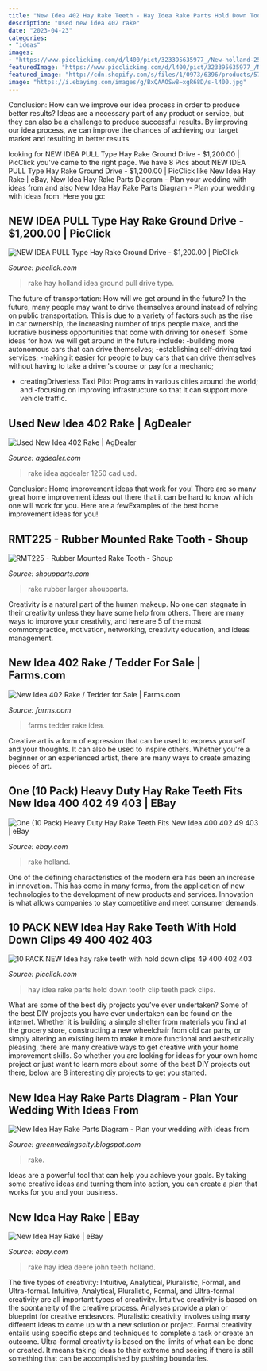 ```yaml
---
title: "New Idea 402 Hay Rake Teeth - Hay Idea Rake Parts Hold Down Tooth Clip Teeth Pack Clips"
description: "Used new idea 402 rake"
date: "2023-04-23"
categories:
- "ideas"
images:
- "https://www.picclickimg.com/d/l400/pict/323395635977_/New-holland-256-hay-rake.jpg"
featuredImage: "https://www.picclickimg.com/d/l400/pict/323395635977_/New-holland-256-hay-rake.jpg"
featured_image: "http://cdn.shopify.com/s/files/1/0973/6396/products/57_536cfb48-8eed-4f21-9d16-2e62616a5075_1024x1024.jpg?v=1553284437"
image: "https://i.ebayimg.com/images/g/BxQAAOSw8~xgR68D/s-l400.jpg"
---
```



Conclusion: How can we improve our idea process in order to produce better results?
Ideas are a necessary part of any product or service, but they can also be a challenge to produce successful results. By improving our idea process, we can improve the chances of achieving our target market and resulting in better results.

	

		
looking for NEW IDEA PULL Type Hay Rake Ground Drive - $1,200.00 | PicClick you've came to the right page. We have 8 Pics about NEW IDEA PULL Type Hay Rake Ground Drive - $1,200.00 | PicClick like New Idea Hay Rake | eBay, New Idea Hay Rake Parts Diagram - Plan your wedding with ideas from and also New Idea Hay Rake Parts Diagram - Plan your wedding with ideas from. Here you go:
		
    
## NEW IDEA PULL Type Hay Rake Ground Drive - $1,200.00 | PicClick

<img loading=lazy src="https://www.picclickimg.com/d/l400/pict/323395635977_/New-holland-256-hay-rake.jpg" onerror="this.onerror=null;this.src='https://tse3.mm.bing.net/th?id=OIP.nMkoCZko1ggWOhsaNgFZRgAAAA&amp;pid=15.1';" alt="NEW IDEA PULL Type Hay Rake Ground Drive - $1,200.00 | PicClick">

_Source: picclick.com_

>rake hay holland idea ground pull drive type. 

	

The future of transportation: How will we get around in the future?
In the future, many people may want to drive themselves around instead of relying on public transportation. This is due to a variety of factors such as the rise in car ownership, the increasing number of trips people make, and the lucrative business opportunities that come with driving for oneself. 
Some ideas for how we will get around in the future include: 
-building more autonomous cars that can drive themselves; 
-establishing self-driving taxi services; 
-making it easier for people to buy cars that can drive themselves without having to take a driver's course or pay for a mechanic; 
- creatingDriverless Taxi Pilot Programs in various cities around the world; and 
-focusing on improving infrastructure so that it can support more vehicle traffic.

    
## Used New Idea 402 Rake | AgDealer

<img loading=lazy src="https://img.agdealer.com/90/13914990.jpg" onerror="this.onerror=null;this.src='https://tse4.mm.bing.net/th?id=OIP.gUVEWp69ljPS1SDQBIHOPwHaFj&amp;pid=15.1';" alt="Used New Idea 402 Rake | AgDealer">

_Source: agdealer.com_

>rake idea agdealer 1250 cad usd. 

	

Conclusion: Home improvement ideas that work for you!
There are so many great home improvement ideas out there that it can be hard to know which one will work for you. Here are a fewExamples of the best home improvement ideas for you!

    
## RMT225 - Rubber Mounted Rake Tooth - Shoup

<img loading=lazy src="https://www.shoupparts.com/uploadedimages/products/rmt225sm.jpg" onerror="this.onerror=null;this.src='https://tse4.mm.bing.net/th?id=OIP.wFOGIahKtEDxW8cxBn5LRAHaHa&amp;pid=15.1';" alt="RMT225 - Rubber Mounted Rake Tooth - Shoup">

_Source: shoupparts.com_

>rake rubber larger shoupparts. 

	

Creativity is a natural part of the human makeup. No one can stagnate in their creativity unless they have some help from others. There are many ways to improve your creativity, and here are 5 of the most common:practice, motivation, networking, creativity education, and ideas management.

    
## New Idea 402 Rake / Tedder For Sale | Farms.com

<img loading=lazy src="http://images.farms.com/ufe-images/files/dealers/stoltz-sales-service-mildmay/listingimages/100650-5.jpg" onerror="this.onerror=null;this.src='https://tse1.mm.bing.net/th?id=OIP.Q3Vsk5ysg_v36p1QyYp6wQHaFj&amp;pid=15.1';" alt="New Idea 402 Rake / Tedder for Sale | Farms.com">

_Source: farms.com_

>farms tedder rake idea. 

	

Creative art is a form of expression that can be used to express yourself and your thoughts. It can also be used to inspire others. Whether you're a beginner or an experienced artist, there are many ways to create amazing pieces of art.

    
## One (10 Pack) Heavy Duty Hay Rake Teeth Fits New Idea 400 402 49 403 | EBay

<img loading=lazy src="https://i.ebayimg.com/images/g/BxQAAOSw8~xgR68D/s-l400.jpg" onerror="this.onerror=null;this.src='https://tse4.mm.bing.net/th?id=OIP.3pKv6OMizF38g9D_kOzwwwAAAA&amp;pid=15.1';" alt="One (10 Pack) Heavy Duty Hay Rake Teeth Fits New Idea 400 402 49 403 | eBay">

_Source: ebay.com_

>rake holland. 

	

One of the defining characteristics of the modern era has been an increase in innovation. This has come in many forms, from the application of new technologies to the development of new products and services. Innovation is what allows companies to stay competitive and meet consumer demands.

    
## 10 PACK NEW Idea Hay Rake Teeth With Hold Down Clips 49 400 402 403

<img loading=lazy src="https://www.picclickimg.com/d/l400/pict/183849458822_/New-Idea-Hay-Rake-Tooth-With-Hold-Down.jpg" onerror="this.onerror=null;this.src='https://tse4.mm.bing.net/th?id=OIP.hgY7Bi4Uiaq3s7mwXRD0VQAAAA&amp;pid=15.1';" alt="10 PACK NEW Idea hay rake teeth with hold down clips 49 400 402 403">

_Source: picclick.com_

>hay idea rake parts hold down tooth clip teeth pack clips. 

	

What are some of the best diy projects you’ve ever undertaken?
Some of the best DIY projects you have ever undertaken can be found on the internet. Whether it is building a simple shelter from materials you find at the grocery store, constructing a new wheelchair from old car parts, or simply altering an existing item to make it more functional and aesthetically pleasing, there are many creative ways to get creative with your home improvement skills. So whether you are looking for ideas for your own home project or just want to learn more about some of the best DIY projects out there, below are 8 interesting diy projects to get you started.

    
## New Idea Hay Rake Parts Diagram - Plan Your Wedding With Ideas From

<img loading=lazy src="http://cdn.shopify.com/s/files/1/0973/6396/products/57_536cfb48-8eed-4f21-9d16-2e62616a5075_1024x1024.jpg?v=1553284437" onerror="this.onerror=null;this.src='https://tse4.mm.bing.net/th?id=OIP.-v92jpAlyfmVHqBA9PkvEAHaHa&amp;pid=15.1';" alt="New Idea Hay Rake Parts Diagram - Plan your wedding with ideas from">

_Source: greenwedingscity.blogspot.com_

>rake. 

	

Ideas are a powerful tool that can help you achieve your goals. By taking some creative ideas and turning them into action, you can create a plan that works for you and your business.

    
## New Idea Hay Rake | EBay

<img loading=lazy src="http://i.ebayimg.com/00/s/MTY5WDIyNQ==/z/4ToAAOSwr81UNeEb/$_3.JPG?set_id=2" onerror="this.onerror=null;this.src='https://tse4.mm.bing.net/th?id=OIP.yWRTSq9isQjRaz27CMnuCwAAAA&amp;pid=15.1';" alt="New Idea Hay Rake | eBay">

_Source: ebay.com_

>rake hay idea deere john teeth holland. 

	

The five types of creativity: Intuitive, Analytical, Pluralistic, Formal, and Ultra-formal.
Intuitive, Analytical, Pluralistic, Formal, and Ultra-formal creativity are all important types of creativity. Intuitive creativity is based on the spontaneity of the creative process. Analyses provide a plan or blueprint for creative endeavors. Pluralistic creativity involves using many different ideas to come up with a new solution or project. Formal creativity entails using specific steps and techniques to complete a task or create an outcome. Ultra-formal creativity is based on the limits of what can be done or created. It means taking ideas to their extreme and seeing if there is still something that can be accomplished by pushing boundaries.

